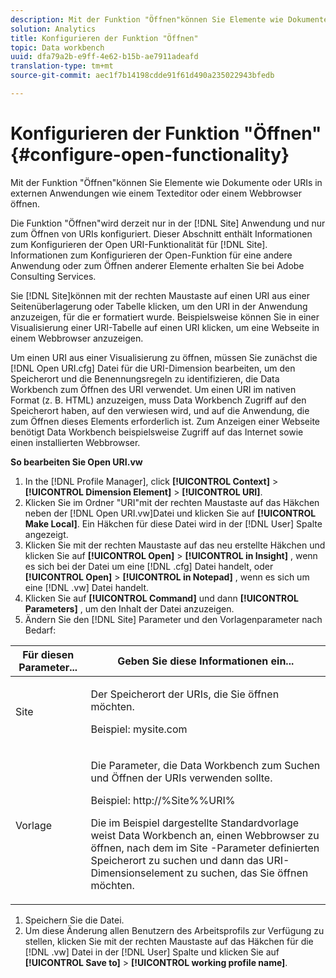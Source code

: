 ```yaml
---
description: Mit der Funktion "Öffnen"können Sie Elemente wie Dokumente oder URIs in externen Anwendungen wie einem Texteditor oder einem Webbrowser öffnen.
solution: Analytics
title: Konfigurieren der Funktion "Öffnen"
topic: Data workbench
uuid: dfa79a2b-e9ff-4e62-b15b-ae7911adeafd
translation-type: tm+mt
source-git-commit: aec1f7b14198cdde91f61d490a235022943bfedb

---
```



# Konfigurieren der Funktion &quot;Öffnen&quot;{#configure-open-functionality}

Mit der Funktion &quot;Öffnen&quot;können Sie Elemente wie Dokumente oder URIs in externen Anwendungen wie einem Texteditor oder einem Webbrowser öffnen.

Die Funktion &quot;Öffnen&quot;wird derzeit nur in der [!DNL Site] Anwendung und nur zum Öffnen von URIs konfiguriert. Dieser Abschnitt enthält Informationen zum Konfigurieren der Open URI-Funktionalität für [!DNL Site]. Informationen zum Konfigurieren der Open-Funktion für eine andere Anwendung oder zum Öffnen anderer Elemente erhalten Sie bei Adobe Consulting Services.

Sie [!DNL Site]können mit der rechten Maustaste auf einen URI aus einer Seitenüberlagerung oder Tabelle klicken, um den URI in der Anwendung anzuzeigen, für die er formatiert wurde. Beispielsweise können Sie in einer Visualisierung einer URI-Tabelle auf einen URI klicken, um eine Webseite in einem Webbrowser anzuzeigen.

Um einen URI aus einer Visualisierung zu öffnen, müssen Sie zunächst die [!DNL Open URI.cfg] Datei für die URI-Dimension bearbeiten, um den Speicherort und die Benennungsregeln zu identifizieren, die Data Workbench zum Öffnen des URI verwendet. Um einen URI im nativen Format (z. B. HTML) anzuzeigen, muss Data Workbench Zugriff auf den Speicherort haben, auf den verwiesen wird, und auf die Anwendung, die zum Öffnen dieses Elements erforderlich ist. Zum Anzeigen einer Webseite benötigt Data Workbench beispielsweise Zugriff auf das Internet sowie einen installierten Webbrowser.

**So bearbeiten Sie Open URI.vw**

1. In the [!DNL Profile Manager], click **[!UICONTROL Context]** > **[!UICONTROL Dimension Element]** > **[!UICONTROL URI]**.
1. Klicken Sie im Ordner &quot;URI&quot;mit der rechten Maustaste auf das Häkchen neben der [!DNL Open URI.vw]Datei und klicken Sie auf **[!UICONTROL Make Local]**. Ein Häkchen für diese Datei wird in der [!DNL User] Spalte angezeigt.
1. Klicken Sie mit der rechten Maustaste auf das neu erstellte Häkchen und klicken Sie auf **[!UICONTROL Open]** > **[!UICONTROL in Insight]** , wenn es sich bei der Datei um eine [!DNL .cfg] Datei handelt, oder **[!UICONTROL Open]** > **[!UICONTROL in Notepad]** , wenn es sich um eine [!DNL .vw] Datei handelt.
1. Klicken Sie auf **[!UICONTROL Command]** und dann **[!UICONTROL Parameters]** , um den Inhalt der Datei anzuzeigen.
1. Ändern Sie den [!DNL Site] Parameter und den Vorlagenparameter nach Bedarf:

<table id="table_CDB316DB271F476AB9F9B557B86AFD25"> 
 <thead> 
  <tr> 
   <th colname="col1" class="entry"> Für diesen Parameter... </th> 
   <th colname="col2" class="entry"> Geben Sie diese Informationen ein... </th> 
  </tr>
 </thead>
 <tbody> 
  <tr> 
   <td colname="col1"> <p>Site </p> </td> 
   <td colname="col2"> <p>Der Speicherort der URIs, die Sie öffnen möchten. </p> <p>Beispiel: mysite.com </p> </td> 
  </tr> 
  <tr> 
   <td colname="col1"> <p>Vorlage </p> </td> 
   <td colname="col2"> <p>Die Parameter, die Data Workbench zum Suchen und Öffnen der URIs verwenden sollte. </p> <p>Beispiel: <span class="filepath"> http://%Site%%URI%</span> </p> <p>Die im Beispiel dargestellte Standardvorlage weist Data Workbench an, einen Webbrowser zu öffnen, nach dem im <span class="wintitle"> Site</span> -Parameter definierten Speicherort zu suchen und dann das URI-Dimensionselement zu suchen, das Sie öffnen möchten. </p> </td> 
  </tr> 
 </tbody> 
</table>

1. Speichern Sie die Datei.
1. Um diese Änderung allen Benutzern des Arbeitsprofils zur Verfügung zu stellen, klicken Sie mit der rechten Maustaste auf das Häkchen für die [!DNL .vw] Datei in der [!DNL User] Spalte und klicken Sie auf **[!UICONTROL Save to]** > **[!UICONTROL working profile name]**.

